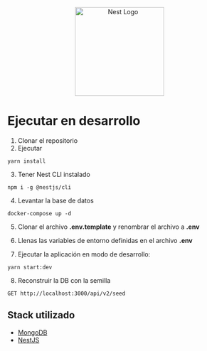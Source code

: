 <p align="center">
  <a href="http://nestjs.com/" target="blank"><img src="https://nestjs.com/img/logo-small.svg" width="200" alt="Nest Logo" /></a>
</p>

# Ejecutar en desarrollo

1. Clonar el repositorio
2. Ejecutar

```
yarn install
```

3. Tener Nest CLI instalado

```
npm i -g @nestjs/cli
```

4. Levantar la base de datos

```
docker-compose up -d
```

5. Clonar el archivo **.env.template** y renombrar el archivo a **.env**

6. Llenas las variables de entorno definidas en el archivo **.env**

7. Ejecutar la aplicación en modo de desarrollo:

```
yarn start:dev
```

8. Reconstruir la DB con la semilla

```
GET http://localhost:3000/api/v2/seed
```

## Stack utilizado

- <a href="https://www.mongodb.com" target="_blank">MongoDB</a>
- <a href="https://nestjs.com" target="_blank">NestJS</a></a>
